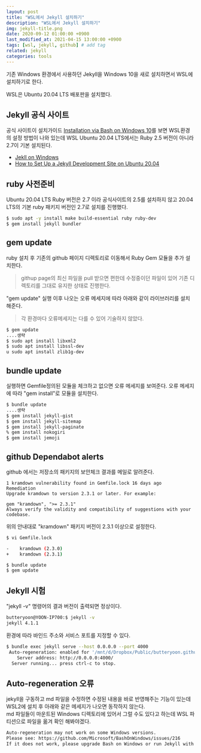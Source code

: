 ```yaml
---
layout: post
title: "WSL에서 Jekyll 설치하기"
description: "WSL에서 Jekyll 설치하기"
img: jekyll-title.png
date: 2020-09-12 01:00:00 +0900
last_modified_at: 2021-04-15 13:00:00 +0900
tags: [wsl, jekyll, github] # add tag
related: jekyll
categories: tools
---
```


기존 Windows 환경에서 사용하던 Jekyll을 Windows 10을 새로 설치하면서 WSL에 설치하기로 한다. 

WSL은 Ubuntu 20.04 LTS 배포판을 설치했다. 
<!--more-->

## Jekyll 공식 사이트 

공식 사이트이 설치가이드 [Installation via Bash on Windows 10](https://jekyllrb.com/docs/installation/windows/#installation-via-bash-on-windows-10)를 보면 WSL환경의 설정 방법이 나와 있는데 WSL Ubuntu 20.04 LTS에서는 Ruby 2.5 버전이 아니라 2.7이 기본 설치된다.  

- [Jekll on Windows](https://jekyllrb.com/docs/installation/windows/)
- [How to Set Up a Jekyll Development Site on Ubuntu 20.04](https://www.digitalocean.com/community/tutorials/how-to-set-up-a-jekyll-development-site-on-ubuntu-20-04)

## ruby 사전준비 

Ubuntu 20.04 LTS Ruby 버전은 2.7 이라 공식사이트의 2.5를 설치하지 않고 20.04 LTS의 기본 ruby 패키지 버전인 2.7로 설치를 진행했다. 

```bash
$ sudo apt -y install make build-essential ruby ruby-dev
$ gem install jekyll bundler
```

## gem update

ruby 설치 후 기존의 github 페이지 디렉토리로 이동해서 Ruby Gem 모듈을 추가 설치한다.  
> githup page의 최신 파일을 pull 받으면 편한데 수정중이던 파일이 있어 기존 디렉토리를 그대로 유지한 상태로 진행한다. 

"gem update" 실행 이후 나오는 오류 메세지에 따라 아래와 같이 라이브러리를 설치해준다. 
> 각 환경마다 오류메세지는 다를 수 있어 기술하지 않았다. 

```bash
$ gem update
....생략
$ sudo apt install libxml2
$ sudo apt install libssl-dev
u sudo apt install zlib1g-dev  
```

## bundle update  

실행하면 Gemfile정의된 모듈을 체크하고 없으면 오류 메세지를 보여준다. 
오류 메세지에 따라 "gem install"로 모듈을 설치한다.  

```bash
$ bundle update
....생략
$ gem install jekyll-gist
$ gem install jekyll-sitemap
$ gem install jekyll-paginate
% gem install nokogiri
$ gem install jemoji
```

## github Dependabot alerts

github 에서는 저장소의 패키지의 보안체크 결과를 메일로 알려준다.

```
1 kramdown vulnerability found in Gemfile.lock 16 days ago
Remediation
Upgrade kramdown to version 2.3.1 or later. For example:

gem "kramdown", ">= 2.3.1"
Always verify the validity and compatibility of suggestions with your codebase.
```

위의 안내대로 "kramdown" 패키지 버전이 2.3.1 이상으로 설정한다. 

```bash
$ vi Gemfile.lock

-    kramdown (2.3.0)
+    kramdown (2.3.1)

$ bundle update
$ gem update
```

## Jekyll 시험 

"jekyll -v" 명령어의 결과 버전이 출력되면 정상이다. 

```bash
butteryoon@YOON-IP700:$ jekyll -v
jekyll 4.1.1
```

환경에 따라 바인드 주소와 서비스 포트를 지정할 수 있다. 

```bash
$ bundle exec jekyll serve --host 0.0.0.0 --port 4000
 Auto-regeneration: enabled for '/mnt/d/Dropbox/Public/butteryoon.github.io'
    Server address: http://0.0.0.0:4000/
  Server running... press ctrl-c to stop.
```

## Auto-regeneration 오류

jekyll을 구동하고 md 파일을 수정하면 수정된 내용을 바로 반영해주는 기능이 있는데 WSL2에 설치 후 아래와 같은 메세지가 나오면 동작하지 않는다.  
md 파일들이 마운트된 Windows 디렉토리에 있어서 그럴 수도 있다고 하는데 WSL 파티션으로 파일을 옮겨 확인 해봐야겠다.  

```bash
Auto-regeneration may not work on some Windows versions.
Please see: https://github.com/Microsoft/BashOnWindows/issues/216
If it does not work, please upgrade Bash on Windows or run Jekyll with --no-watch.
```
